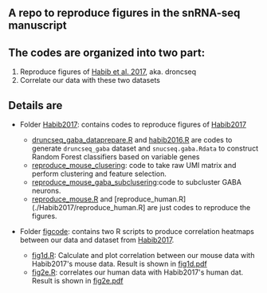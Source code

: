 A repo to reproduce figures in  the snRNA-seq manuscript
-----------------------
## The codes are organized into two part:

 1. Reproduce figures of [Habib et al. 2017](https://www.ncbi.nlm.nih.gov/pubmed/28846088), aka. droncseq
 2. Correlate our data with these two datasets


## Details are 

* Folder [Habib2017](./Habib2017): contains codes to reproduce figures
  of [Habib2017](https://www.ncbi.nlm.nih.gov/pubmed/28846088)
  *  [druncseq_gaba_dataprepare.R](./Habib2017/druncseq_gaba_dataprepare.R)
  and [habib2016.R](./Habib2017/habib2016) are codes to generate
  `druncseq_gaba` dataset and `snucseq.gaba.Rdata` to construct Random
  Forest classifiers based on variable genes 
  * [reproduce_mouse_clusering](./Habib2017/reproduce_mouse_clusering.R):
  code to take raw UMI matrix and perform clustering and feature
  selection. 
  * [reproduce_mouse_gaba_subclusering](./Habib2017/reproduce_mouse_gaba.R):code
  to subcluster GABA neurons. 
  * [reproduce_mouse.R](./Habib2017/reproduce_mouse.R) and
    [reproduce_human.R](./Habib2017/reproduce_human.R] are just codes to
    reproduce the figures. 


* Folder [figcode](./figcodes): contains two R scripts to produce correlation
  heatmaps between our data and dataset from
  [Habib2017](https://www.ncbi.nlm.nih.gov/pubmed/28846088). 
  * [fig1d.R](./figcodes/fig1d.R): Calculate and plot correlation between our mouse data with
      Habib2017's mouse data. Result is shown in [fig1d.pdf](./figs/fig1d.pdf)
  * [fig2e.R](./figcodes/fig2e.R): correlates our human data with
    Habib2017's human dat. Result is shown in [fig2e.pdf](./figs/fig2e.pdf)
	
  
